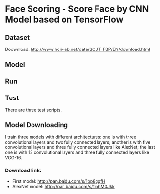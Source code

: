 # Face Scoring - Score Face by CNN Model based on TensorFlow


## Dataset
Doownload: http://www.hcii-lab.net/data/SCUT-FBP/EN/download.html

## Model


## Run


## Test
There are three test scripts.

## Model Downloading
I train three models with different architectures: one is with three convolutional layers and two fully connected layers; another is with five convolutional layers and three fully connected layers like AlexNet; the last one is with 13 convolutional layers and three fully connected layers like VGG-16.
### Download link:
* First model: http://pan.baidu.com/s/1bp8gqfH
* AlexNet model: http://pan.baidu.com/s/1mhM0Jkk
